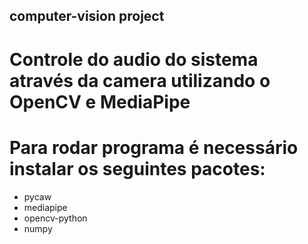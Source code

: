 ## computer-vision project
# Controle do audio do sistema através da camera utilizando o OpenCV e MediaPipe

# Para rodar programa é necessário instalar os seguintes pacotes:

 * pycaw
 * mediapipe
 * opencv-python
 * numpy
 

